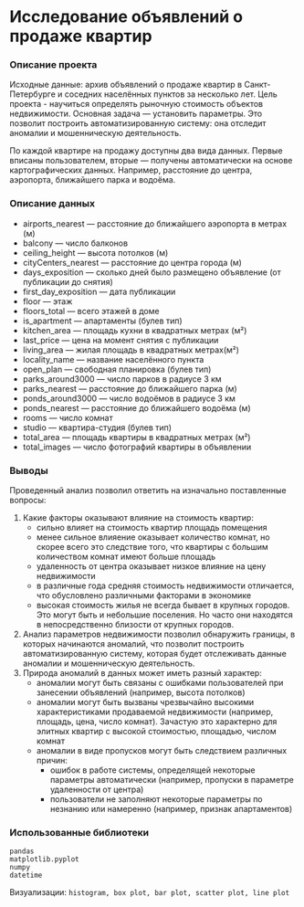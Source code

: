 # Исследование объявлений о продаже квартир

### Описание проекта
Исходные данные: архив объявлений о продаже квартир в Санкт-Петербурге и соседних населённых пунктов за несколько лет. 
Цель проекта -  научиться определять рыночную стоимость объектов недвижимости. Основная задача — установить параметры. Это позволит построить автоматизированную систему: она отследит аномалии и мошенническую деятельность.

По каждой квартире на продажу доступны два вида данных. Первые вписаны пользователем, вторые — получены автоматически на основе картографических данных. Например, расстояние до центра, аэропорта, ближайшего парка и водоёма.
### Описание данных
 - airports_nearest — расстояние до ближайшего аэропорта в метрах (м)
 - balcony — число балконов
 - ceiling_height — высота потолков (м)
 - cityCenters_nearest — расстояние до центра города (м)
 - days_exposition — сколько дней было размещено объявление (от публикации до снятия)
 - first_day_exposition — дата публикации
 - floor — этаж
 - floors_total — всего этажей в доме
 - is_apartment — апартаменты (булев тип)
 - kitchen_area — площадь кухни в квадратных метрах (м²)
 - last_price — цена на момент снятия с публикации
 - living_area — жилая площадь в квадратных метрах(м²)
 - locality_name — название населённого пункта
 - open_plan — свободная планировка (булев тип)
 - parks_around3000 — число парков в радиусе 3 км
 - parks_nearest — расстояние до ближайшего парка (м)
 - ponds_around3000 — число водоёмов в радиусе 3 км
 - ponds_nearest — расстояние до ближайшего водоёма (м)
 - rooms — число комнат
 - studio — квартира-студия (булев тип)
 - total_area — площадь квартиры в квадратных метрах (м²)
 - total_images — число фотографий квартиры в объявлении

### Выводы
Проведенный анализ позволил ответить на изначально поставленные вопросы:
 1. Какие факторы оказывают влияние на стоимость квартир:
     * сильно влияет на стоимость квартир площадь помещения
     * менее сильное влияение оказывает количество комнат, но скорее всего это следствие того, что квартиры с большим количеством комнат имеют больше площадь
     * удаленность от центра оказывает низкое влияние на цену недвижимости
     * в различные года средняя стоимость недвижимости отличается, что обусловлено различными факторами в экономике
     * высокая стоимость жилья не всегда бывает в крупных городов. Это могут быть и небольшие поселения. Но часто они находятся в непосредственно близости от крупных городов.
 2. Анализ параметров недвижимости позволил обнаружить границы, в которых начинаются аномалий, что позволит построить автоматизированную систему, которая будет отслеживать данные аномалии и мошенническую деятельность.
 3. Природа аномалий в данных может иметь разный характер:
     * аномалии могут быть связаны с ошибками пользователей при занесении объявлений (например, высота потолков)
     * аномалии могут быть вызваны чрезвычайно высокими характеристиками продаваемой недвижимости (например, площадь, цена, число комнат). Зачастую это характерно для элитных квартир с высокой стоимостью, площадью, числом комнат
     * аномалии в виде пропусков могут быть следствием различных причин:
         * ошибок в работе системы, определящей некоторые параметры автоматически (например, пропуски в параметре удаленности от центра)
         * пользователи не заполняют некоторые параметры по незнанию или намеренно (например, признак апартаментов)

### Использованные библиотеки

```
pandas
matplotlib.pyplot
numpy
datetime
```
Визуализации: ```histogram, box plot, bar plot, scatter plot, line plot```


